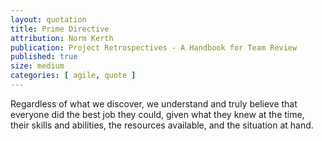 ```yaml
---
layout: quotation
title: Prime Directive
attribution: Norm Kerth
publication: Project Retrospectives - A Handbook for Team Review
published: true
size: medium
categories: [ agile, quote ]
---
```


Regardless of what we discover, we understand and truly believe 
that everyone did the best job they could, given what they knew 
at the time, their skills and abilities, the resources available, 
and the situation at hand.
